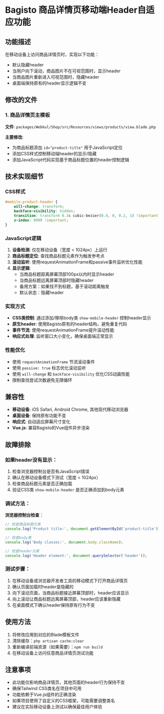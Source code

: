 # Bagisto 商品详情页移动端Header自适应功能

## 功能描述

在移动设备上访问商品详情页时，实现以下功能：
- 默认隐藏header
- 当用户向下滚动，商品图片不在可视范围时，显示header
- 当商品图片重新进入可视范围时，隐藏header
- 桌面端保持原有的header显示逻辑不变

## 修改的文件

### 1. 商品详情页主模板
**文件**: `packages/Webkul/Shop/src/Resources/views/products/view.blade.php`

**主要修改**:
- 为商品标题添加 `id="product-title"` 用于JavaScript定位
- 添加CSS样式控制移动端header的显示/隐藏
- 添加JavaScript代码实现基于商品标题位置的header控制逻辑

## 技术实现细节

### CSS样式
```css
#mobile-product-header {
    will-change: transform;
    backface-visibility: hidden;
    transition: transform 0.3s cubic-bezier(0.4, 0, 0.2, 1) !important;
    z-index: 9999 !important;
}
```

### JavaScript逻辑
1. **设备检测**: 仅在移动设备（宽度 < 1024px）上运行
2. **商品标题定位**: 查找商品标题元素作为触发参考点
3. **滚动监听**: 使用requestAnimationFrame和passive事件监听优化性能
4. **显示逻辑**: 
   - 当商品标题距离屏幕顶部100px以内时显示header
   - 当商品标题远离屏幕顶部时隐藏header
   - 备用方案：如果找不到标题，基于滚动距离触发
   - 默认状态：隐藏header

### 实现方式
- **CSS类控制**: 通过添加/移除body类 `show-mobile-header` 控制header显示
- **原生header**: 使用Bagisto原有的header结构，避免重复代码
- **事件节流**: 使用requestAnimationFrame提升滚动性能
- **响应式处理**: 监听窗口大小变化，确保桌面端正常显示

### 性能优化
- 使用 `requestAnimationFrame` 节流滚动事件
- 使用 `passive: true` 标志优化滚动监听
- 使用 `will-change` 和 `backface-visibility` 优化CSS动画性能
- 限制查找尝试次数避免无限循环

## 兼容性

- **移动设备**: iOS Safari, Android Chrome, 其他现代移动浏览器
- **桌面设备**: 保持原有功能不变
- **响应式**: 自动适应屏幕尺寸变化
- **Vue.js**: 兼容Bagisto的Vue组件异步渲染

## 故障排除

### 如果header没有显示：
1. 检查浏览器控制台是否有JavaScript错误
2. 确认在移动设备模式下测试（宽度 < 1024px）
3. 检查商品标题元素是否正确加载
4. 验证CSS类 `show-mobile-header` 是否正确添加到body元素

### 调试方法：
**浏览器控制台检查**：
```javascript
// 检查商品标题元素
console.log('Product title:', document.getElementById('product-title'));

// 检查body类
console.log('Body classes:', document.body.className);

// 检查header元素
console.log('Header element:', document.querySelector('header'));
```

### 测试步骤：
1. 在移动设备或浏览器开发者工具的移动模式下打开商品详情页
2. 确认页面加载时header是隐藏的
3. 向下滚动页面，当商品标题接近屏幕顶部时，header应该显示
4. 向上滚动让商品标题远离屏幕顶部，header应该重新隐藏
5. 在桌面模式下确认header保持原有行为不变

## 使用方法

1. 将修改应用到对应的Blade模板文件
2. 清除缓存：`php artisan cache:clear`
3. 重新编译前端资源（如果需要）：`npm run build`
4. 在移动设备上访问任意商品详情页测试功能

## 注意事项

- 此功能仅影响商品详情页，其他页面的header行为保持不变
- 确保Tailwind CSS类名在项目中可用
- 功能依赖于Vue.js组件的正确渲染
- 如果项目使用了自定义的CSS框架，可能需要调整类名
- 建议在实际移动设备上测试以确保最佳用户体验